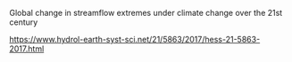 
Global change in streamflow extremes under climate change over the 21st century

https://www.hydrol-earth-syst-sci.net/21/5863/2017/hess-21-5863-2017.html
